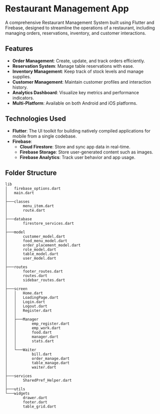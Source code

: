 # Restaurant Management App

A comprehensive Restaurant Management System built using Flutter and Firebase, designed to streamline the operations of a restaurant, including managing orders, reservations, inventory, and customer interactions.

## Features

- **Order Management**: Create, update, and track orders efficiently.
- **Reservation System**: Manage table reservations with ease.
- **Inventory Management**: Keep track of stock levels and manage supplies.
- **Customer Management**: Maintain customer profiles and interaction history.
- **Analytics Dashboard**: Visualize key metrics and performance indicators.
- **Multi-Platform**: Available on both Android and iOS platforms.

## Technologies Used

- **Flutter**: The UI toolkit for building natively compiled applications for mobile from a single codebase.
- **Firebase**:
  - **Cloud Firestore**: Store and sync app data in real-time.
  - **Firebase Storage**: Store user-generated content such as images.
  - **Firebase Analytics**: Track user behavior and app usage.

## Folder Structure

```plaintext
lib
│   firebase_options.dart
│   main.dart
│
├───classes
│       menu_item.dart
│       route.dart
│
├───database
│       firestore_services.dart
│
├───model
│       customer_model.dart
│       food_menu_model.dart
│       order_placement_model.dart
│       role_model.dart
│       table_model.dart
│       user_model.dart
│
├───routes
│       footer_routes.dart
│       routes.dart
│       sidebar_routes.dart
│
├───screen
│   │   Home.dart
│   │   LoadingPage.dart
│   │   Login.dart
│   │   Logout.dart
│   │   Register.dart
│   │
│   ├───Manager
│   │       emp_register.dart
│   │       emp_work.dart
│   │       food.dart
│   │       manager.dart
│   │       stats.dart
│   │
│   └───Waiter
│           bill.dart
│           order_manage.dart
│           table_manage.dart
│           waiter.dart
│
├───services
│       SharedPref_Helper.dart
│
├───utils
└───widgets
        drawer.dart
        footer.dart
        table_grid.dart
```
